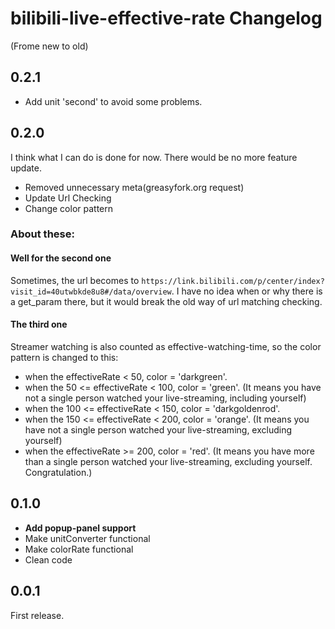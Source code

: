 # bilibili-live-effective-rate Changelog

(Frome new to old)

## 0.2.1

- Add unit 'second' to avoid some problems.

## 0.2.0

I think what I can do is done for now. There would be no more feature update.

- Removed unnecessary meta(greasyfork.org request)
- Update Url Checking
- Change color pattern

### About these:

#### Well for the second one

Sometimes, the url becomes to `https://link.bilibili.com/p/center/index?visit_id=40utwbkde8u8#/data/overview`. I have no idea when or why there is a get_param there, but it would break the old way of url matching checking.

#### The third one

Streamer watching is also counted as effective-watching-time, so the color pattern is changed to this:

- when the effectiveRate < 50, color = 'darkgreen'.
- when the 50 <= effectiveRate < 100, color = 'green'. (It means you have not a single person watched your live-streaming, including yourself)
- when the 100 <= effectiveRate < 150, color = 'darkgoldenrod'.
- when the 150 <= effectiveRate < 200, color = 'orange'. (It means you have not a single person watched your live-streaming, excluding yourself)
- when the effectiveRate >= 200, color = 'red'. (It means you have more than a single person watched your live-streaming, excluding yourself. Congratulation.)

## 0.1.0

- **Add popup-panel support**
- Make unitConverter functional
- Make colorRate functional
- Clean code

## 0.0.1

First release.
